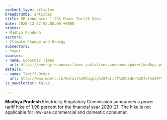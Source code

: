 ```yaml
---
content_type: articles
breadcrumbs: articles
title: MP Announces 1.98% Power Tariff Hike
date: 2020-12-22 05:00:00 +0000
states:
- Madhya Pradesh
sectors:
- Climate Change and Energy
subsectors:
- Power
sources:
- name: Economic Times
  url: https://energy.economictimes.indiatimes.com/news/power/madhya-pradesh-mild-power-tariff-hike-in-view-of-covid-19-meter-rent-scrapped/79789138
details:
- name: Tariff Order
  url: http://www.mperc.in/Retail%20Supply%20Tariff%20Order%20for%20FY%202020-21.pdf
is_newsletter: false

---
```

**Madhya Pradesh** Electricity Regulatory Commission announces a power tariff hike of 1.98 percent for the financial year 2020-21. The hike is not applicable for low-use commercial and domestic consumer.
